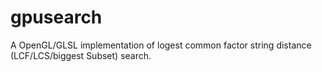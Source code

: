# gpusearch
A OpenGL/GLSL implementation of logest common factor string distance (LCF/LCS/biggest Subset) search. 

